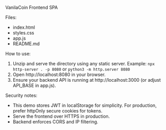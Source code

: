 VanilaCoin Frontend SPA

Files:
- index.html
- styles.css
- app.js
- README.md

How to use:
1. Unzip and serve the directory using any static server.
   Example: `npx http-server . -p 8080` or `python3 -m http.server 8080`
2. Open http://localhost:8080 in your browser.
3. Ensure your backend API is running at http://localhost:3000 (or adjust API_BASE in app.js).

Security notes:
- This demo stores JWT in localStorage for simplicity. For production, prefer httpOnly secure cookies for tokens.
- Serve the frontend over HTTPS in production.
- Backend enforces CORS and IP filtering.

